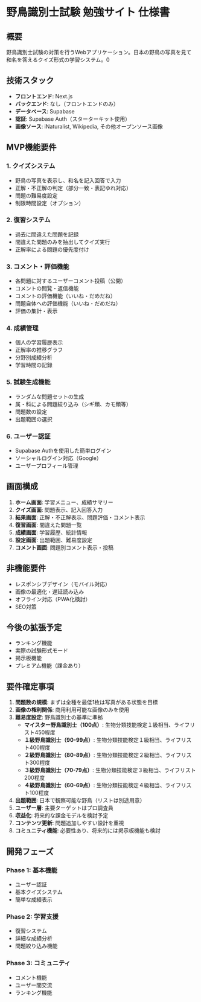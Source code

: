 # 野鳥識別士試験 勉強サイト 仕様書

## 概要

野鳥識別士試験の対策を行うWebアプリケーション。日本の野鳥の写真を見て和名を答えるクイズ形式の学習システム。<mcreference link="http://www.jwrc.or.jp/service/yacho/index.htm" index="0">0</mcreference>

## 技術スタック

- **フロントエンド**: Next.js
- **バックエンド**: なし（フロントエンドのみ）
- **データベース**: Supabase
- **認証**: Supabase Auth（スターターキット使用）
- **画像ソース**: iNaturalist, Wikipedia, その他オープンソース画像

## MVP機能要件

### 1. クイズシステム
- 野鳥の写真を表示し、和名を記入回答で入力
- 正解・不正解の判定（部分一致・表記ゆれ対応）
- 問題の難易度設定
- 制限時間設定（オプション）

### 2. 復習システム
- 過去に間違えた問題を記録
- 間違えた問題のみを抽出してクイズ実行
- 正解率による問題の優先度付け

### 3. コメント・評価機能
- 各問題に対するユーザーコメント投稿（公開）
- コメントの閲覧・返信機能
- コメントの評価機能（いいね・だめだね）
- 問題自体への評価機能（いいね・だめだね）
- 評価の集計・表示

### 4. 成績管理
- 個人の学習履歴表示
- 正解率の推移グラフ
- 分野別成績分析
- 学習時間の記録

### 5. 試験生成機能
- ランダムな問題セットの生成
- 属・科による問題絞り込み（シギ類、カモ類等）
- 問題数の設定
- 出題範囲の選択

### 6. ユーザー認証
- Supabase Authを使用した簡単ログイン
- ソーシャルログイン対応（Google）
- ユーザープロフィール管理

## 画面構成

1. **ホーム画面**: 学習メニュー、成績サマリー
2. **クイズ画面**: 問題表示、記入回答入力
3. **結果画面**: 正解・不正解表示、問題評価・コメント表示
4. **復習画面**: 間違えた問題一覧
5. **成績画面**: 学習履歴、統計情報
6. **設定画面**: 出題範囲、難易度設定
7. **コメント画面**: 問題別コメント表示・投稿

## 非機能要件

- レスポンシブデザイン（モバイル対応）
- 画像の最適化・遅延読み込み
- オフライン対応（PWA化検討）
- SEO対策

## 今後の拡張予定

- ランキング機能
- 実際の試験形式モード
- 掲示板機能
- プレミアム機能（課金あり）

## 要件確定事項

1. **問題数の規模**: まずは全種を最低1枚は写真がある状態を目標
2. **画像の権利関係**: 商用利用可能な画像のみを使用
3. **難易度設定**: 野鳥識別士の基準に準拠
   - **マイスター野鳥識別士（100点）**: 生物分類技能検定１級相当、ライフリスト450程度
   - **１級野鳥識別士（90-99点）**: 生物分類技能検定１級相当、ライフリスト400程度
   - **２級野鳥識別士（80-89点）**: 生物分類技能検定２級相当、ライフリスト300程度
   - **３級野鳥識別士（70-79点）**: 生物分類技能検定３級相当、ライフリスト200程度
   - **４級野鳥識別士（60-69点）**: 生物分類技能検定４級相当、ライフリスト100程度
4. **出題範囲**: 日本で観察可能な野鳥（リストは別途用意）
5. **ユーザー層**: 主要ターゲットはプロ調査員
6. **収益化**: 将来的な課金モデルを検討予定
7. **コンテンツ更新**: 問題追加しやすい設計を重視
8. **コミュニティ機能**: 必要性あり、将来的には掲示板機能も検討

## 開発フェーズ

### Phase 1: 基本機能
- ユーザー認証
- 基本クイズシステム
- 簡単な成績表示

### Phase 2: 学習支援
- 復習システム
- 詳細な成績分析
- 問題絞り込み機能

### Phase 3: コミュニティ
- コメント機能
- ユーザー間交流
- ランキング機能